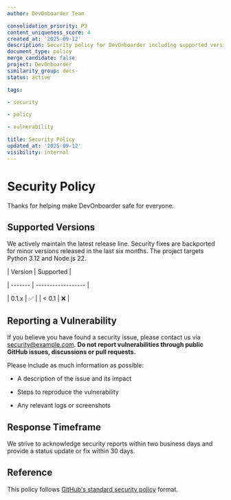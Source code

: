 ```yaml
---
author: DevOnboarder Team

consolidation_priority: P3
content_uniqueness_score: 4
created_at: '2025-09-12'
description: Security policy for DevOnboarder including supported versions, vulnerability reporting process, and response procedures
document_type: policy
merge_candidate: false
project: DevOnboarder
similarity_group: docs-
status: active

tags:

- security

- policy

- vulnerability

title: Security Policy
updated_at: '2025-09-12'
visibility: internal
---
```


# Security Policy

Thanks for helping make DevOnboarder safe for everyone.

## Supported Versions

We actively maintain the latest release line. Security fixes are backported for
minor versions released in the last six months. The project targets Python 3.12
and Node.js 22.

| Version | Supported          |

| ------- | ------------------ |

| 0.1.x   | :white_check_mark: |
| < 0.1   | :x:                |

## Reporting a Vulnerability

If you believe you have found a security issue, please contact us via
<security@example.com>. **Do not report vulnerabilities through public GitHub
issues, discussions or pull requests.**

Please include as much information as possible:

- A description of the issue and its impact

- Steps to reproduce the vulnerability

- Any relevant logs or screenshots

## Response Timeframe

We strive to acknowledge security reports within two business days and provide a
status update or fix within 30 days.

## Reference

This policy follows [GitHub's standard security policy](https://github.com/github/.github/blob/main/SECURITY.md) format.
